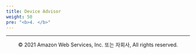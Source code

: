 ```yaml
---
title: Device Advisor
weight: 50
pre: "<b>4. </b>"
---
```




---
<p align="center">
© 2021 Amazon Web Services, Inc. 또는 자회사, All rights reserved.
</p>
